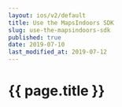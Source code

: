 ```yaml
---
layout: ios/v2/default
title: Use the MapsIndoors SDK
slug: use-the-mapsindoors-sdk
published: true
date: 2019-07-10
last_modified_at: 2019-07-12
---
```


# {{ page.title }}
